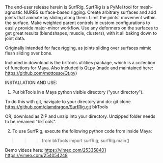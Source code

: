 The end-user release herein is SurfRig. SurfRig is a PyMel tool for mesh-agnostic NURBS surface-based rigging. Create arbitrary surfaces and add joints that animate by sliding along them. Limit the joints' movement within the surface. Make weighted parent controls in custom configurations to easily provide major-minor workflow. Use any deformers on the surfaces to get great results (blendshapes, muscle, clusters), with it all baking down to joint data.

Originally intended for face rigging, as joints sliding over surfaces mimic flesh sliding over bone.

Included in download is the bkTools utilities package, which is a collection of functions for Maya.
Also included is Qt.py (made and maintained here: https://github.com/mottosso/Qt.py)

INSTALLATION AND USE:
1) Put bkTools in a Maya python visible directory ("your directory").

To do this with git, navigate to your directory and do:
git clone https://github.com/clamdragon/SurfRig.git bkTools

OR, download as ZIP and unzip into your directory. Unzipped folder needs to be renamed "bkTools".

2) To use SurfRig, execute the following python code from inside Maya:
>>>from bkTools import surfRig; surfRig.main()

Demo videos here:
https://vimeo.com/253358401
https://vimeo.com/254054248
